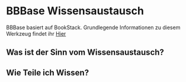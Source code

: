 # BBBase Wissensaustausch

BBBase basiert auf BookStack. Grundlegende Informationen zu diesem Werkzeug findet ihr [Hier](https://www.bookstackapp.com/docs/user/content-overview/)

## Was ist der Sinn vom Wissensaustausch?

## Wie Teile ich Wissen?
